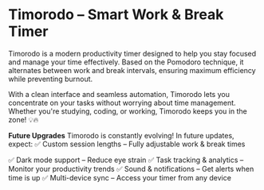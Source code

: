  
# Timorodo – Smart Work & Break Timer 
Timorodo is a modern productivity timer designed to help you stay focused and manage your time effectively. Based on the Pomodoro technique, it alternates between work and break intervals, ensuring maximum efficiency while preventing burnout.

With a clean interface and seamless automation, Timorodo lets you concentrate on your tasks without worrying about time management. Whether you're studying, coding, or working, Timorodo keeps you in the zone! 💡🔥

 **Future Upgrades**
Timorodo is constantly evolving! In future updates, expect:
✅ Custom session lengths – Fully adjustable work & break times

✅ Dark mode support – Reduce eye strain
✅ Task tracking & analytics – Monitor your productivity trends
✅ Sound & notifications – Get alerts when time is up
✅ Multi-device sync – Access your timer from any device
